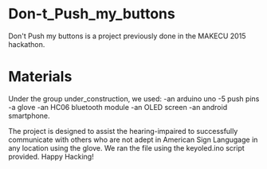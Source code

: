 # Don-t_Push_my_buttons
Don't Push my buttons is a project previously done in the MAKECU 2015 hackathon. 

# Materials
Under the group under_construction, we used:
-an arduino uno 
-5 push pins 
-a glove
-an HC06 bluetooth module
-an OLED screen
-an android smartphone. 

The project is designed to assist the hearing-impaired to successfully communicate with others who are not adept in American Sign Langugage in any location using the glove. We ran the file using the keyoled.ino script provided. Happy Hacking!

